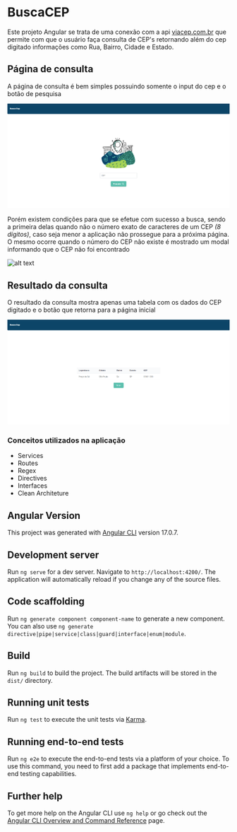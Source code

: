 # BuscaCEP

Este projeto Angular se trata de uma conexão com a api [viacep.com.br](https://viacep.com.br/) que permite com que o usuário faça consulta de CEP's retornando além do cep digitado informações como Rua, Bairro, Cidade e Estado.

## Página de consulta

A página de consulta é bem simples possuindo somente o input do cep e o botão de pesquisa

![alt text](src/assets/images/pagina-inicial.png)

Porém existem condições para que se efetue com sucesso a busca, sendo a primeira delas quando não o número exato de caracteres de um CEP _(8 dígitos)_, caso seja menor a aplicação não prossegue para a próxima página. O mesmo ocorre quando o número do CEP não existe é mostrado um modal informando que o CEP não foi encontrado

![alt text](src/assets/images/cep-não-encontrado.png)

## Resultado da consulta

O resultado da consulta mostra apenas uma tabela com os dados do CEP digitado e o botão que retorna para a página inicial

![alt text](src/assets/images/resultado.png)

### Conceitos utilizados na aplicação
- Services
- Routes
- Regex
- Directives
- Interfaces
- Clean Architeture

## Angular Version
This project was generated with [Angular CLI](https://github.com/angular/angular-cli) version 17.0.7.

## Development server

Run `ng serve` for a dev server. Navigate to `http://localhost:4200/`. The application will automatically reload if you change any of the source files.

## Code scaffolding

Run `ng generate component component-name` to generate a new component. You can also use `ng generate directive|pipe|service|class|guard|interface|enum|module`.

## Build

Run `ng build` to build the project. The build artifacts will be stored in the `dist/` directory.

## Running unit tests

Run `ng test` to execute the unit tests via [Karma](https://karma-runner.github.io).

## Running end-to-end tests

Run `ng e2e` to execute the end-to-end tests via a platform of your choice. To use this command, you need to first add a package that implements end-to-end testing capabilities.

## Further help

To get more help on the Angular CLI use `ng help` or go check out the [Angular CLI Overview and Command Reference](https://angular.io/cli) page.
